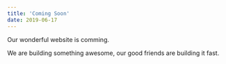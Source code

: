 ```yaml
---
title: 'Coming Soon'
date: 2019-06-17
---
```


Our wonderful website is comming.

We are building something awesome, our good friends are building it fast.